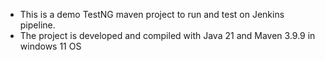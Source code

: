 - This is a demo TestNG maven project to run and test on Jenkins pipeline. 
- The project is developed and compiled with Java 21 and Maven 3.9.9 in windows 11 OS
